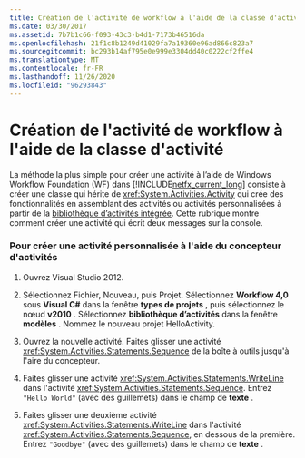 ```yaml
---
title: Création de l'activité de workflow à l'aide de la classe d'activité
ms.date: 03/30/2017
ms.assetid: 7b7b1c66-f093-43c3-b4d1-7173b46516da
ms.openlocfilehash: 21f1c8b1249d41029fa7a19360e96ad866c823a7
ms.sourcegitcommit: bc293b14af795e0e999e3304dd40c0222cf2ffe4
ms.translationtype: MT
ms.contentlocale: fr-FR
ms.lasthandoff: 11/26/2020
ms.locfileid: "96293843"
---
```

# <a name="workflow-activity-authoring-using-the-activity-class"></a>Création de l'activité de workflow à l'aide de la classe d'activité

La méthode la plus simple pour créer une activité à l’aide de Windows Workflow Foundation (WF) dans [!INCLUDE[netfx_current_long](../../../includes/netfx-current-long-md.md)] consiste à créer une classe qui hérite de <xref:System.Activities.Activity> qui crée des fonctionnalités en assemblant des activités ou activités personnalisées à partir de la [bibliothèque d’activités intégrée](net-framework-4-5-built-in-activity-library.md). Cette rubrique montre comment créer une activité qui écrit deux messages sur la console.

### <a name="to-create-a-custom-activity-using-the-activity-designer"></a>Pour créer une activité personnalisée à l'aide du concepteur d'activités

1. Ouvrez Visual Studio 2012.

2. Sélectionnez Fichier, Nouveau, puis Projet. Sélectionnez **Workflow 4,0** sous **Visual C#** dans la fenêtre **types de projets** , puis sélectionnez le nœud **v2010** . Sélectionnez **bibliothèque d’activités** dans la fenêtre **modèles** . Nommez le nouveau projet HelloActivity.

3. Ouvrez la nouvelle activité.  Faites glisser une activité <xref:System.Activities.Statements.Sequence> de la boîte à outils jusqu'à l'aire du concepteur.

4. Faites glisser une activité <xref:System.Activities.Statements.WriteLine> dans l'activité <xref:System.Activities.Statements.Sequence>. Entrez `"Hello World"` (avec des guillemets) dans le champ de **texte** .

5. Faites glisser une deuxième activité <xref:System.Activities.Statements.WriteLine> dans l'activité <xref:System.Activities.Statements.Sequence>, en dessous de la première. Entrez `"Goodbye"` (avec des guillemets) dans le champ de **texte** .
